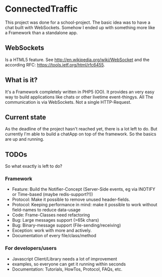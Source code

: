 # ConnectedTraffic
This project was done for a school-project. The basic idea was to have a chat built with WebSockets. Somehow I ended up with something more like a Framework than a standalone app.

## WebSockets
Is a HTML5 feature. See http://en.wikipedia.org/wiki/WebSocket and the according RFC: https://tools.ietf.org/html/rfc6455.

## What is it?
It's a Framework completely written in PHP5 (OO). It provides an very easy way to build applications like chats or other livetime event-thingys. All The communication is via WebSockets. Not a single HTTP-Request.

## Current state
As the deadline of the project hasn't reached yet, there is a lot left to do. But currently I'm able to build a chatApp on top of the framework. So the basics are up and running.

## TODOs
So what exactly is left to do?

### Framework
- Feature: Build the Notifier-Concept (Server-Side events, eg via INOTIFY or Time-based (maybe redis-support?!))
- Protocol: Make it possible to remove unused header-fields.
- Protocol: Keeping performance in mind: make it possible to work without field-names to reduce data-usage
- Code: Frame-Classes need refactoring
- Bug: Large messages support (>65k chars)
- Bug: Binary-message support (File-sending/receiving)
- Exception: work with more and actively.
- Documentation of every file/class/method

### For developers/users
- Javascript Client/Library needs a lot of improvement
- examples, so everyone can get it running within seconds
- Documentation: Tutorials, HowTos, Protocol, FAQs, etc.
